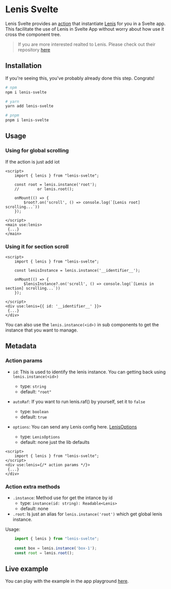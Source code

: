 # Lenis Svelte
Lenis Svelte provides an [action](https://svelte.dev/docs/svelte-action) that instantiate [Lenis](https://lenis.darkroom.engineering/) for you in a Svelte app.
This facilitate the use of Lenis in Svelte App without worry about how use it cross the component tree.

> If you are more interested realted to Lenis. Please check out their repository [here](https://github.com/darkroomengineering/lenis)

## Installation

If you're seeing this, you've probably already done this step. Congrats!

```bash
# npm
npm i lenis-svelte

# yarn 
yarn add lenis-svelte

# pnpm
pnpm i lenis-svelte
```

## Usage

### Using for global scrolling

If the action is just add iot

```svelte
<script>
    import { lenis } from "lenis-svelte";

    const root = lenis.instance('root');
    //        or lenis.root();

    onMount(() => {
        $root?.on('scroll', () => console.log(`[Lenis root] scrolling...`))
    });

</script>
<main use:lenis>
 {...}
</main>
```

### Using it for section scroll

```svelte
<script>
    import { lenis } from "lenis-svelte";

    const lenisInstance = lenis.instance('__identifier__');

    onMount(() => {
        $lenisInstance?.on('scroll', () => console.log(`[Lenis in section] scrolling...`))
    });

</script>
<div use:lenis={{ id: '__identifier__' }}>
 {...}
</div>
```

You can also use the `lenis.instance(<id>)` in sub components to get the instance that you want to manage.


## Metadata

### Action params

- `id`:
    This is used to identify the lenis instance. You can getting back using `lenis.instance(<id>)`
    - type: `string`
    - default: `"root"`

- `autoRaf`:
    If you want to run lenis.raf() by yourself, set it to `false`
    - type: `boolean`
    - default: `true`

- `options`:
    You can send any Lenis config here. [LenisOptions](https://github.com/darkroomengineering/lenis#instance-settings)
    - type: `LenisOptions`
    - default: none just the lib defaults

```svelte
<script>
    import { lenis } from "lenis-svelte";
</script>
<div use:lenis={/* action params */}>
 {...}
</div>
```

### Action extra methods

- `.instance`: Method use for get the intance by id
    - type: `instance(id: string): Readable<Lenis>`
    - default: none
- `.root`: Is just an alias for `lenis.instance('root')` which get global lenis instance.

Usage:
```js
    import { lenis } from "lenis-svelte";
    
    const box = lenis.instance('box-1');
    const root = lenis.root();
```

## Live example
You can play with the example in the app playground [here](./src/app/pages/home/home.svelte).

